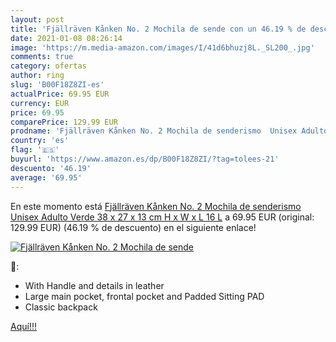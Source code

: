 ```yaml
---
layout: post
title: 'Fjällräven Kånken No. 2 Mochila de sende con un 46.19 % de descuento'
date: 2021-01-08 08:26:14
image: 'https://m.media-amazon.com/images/I/41d6bhuzj8L._SL200_.jpg'
comments: true
category: ofertas
author: ring
slug: 'B00F18Z8ZI-es'
actualPrice: 69.95 EUR
currency: EUR
price: 69.95
comparePrice: 129.99 EUR
prodname: 'Fjällräven Kånken No. 2 Mochila de senderismo  Unisex Adulto  Verde  38 x 27 x 13 cm  H x W x L   16 L'
country: 'es'
flag: '🇪🇸'
buyurl: 'https://www.amazon.es/dp/B00F18Z8ZI/?tag=tolees-21'
descuento: '46.19'
average: '69.95'
---
```


En este momento está [Fjällräven Kånken No. 2 Mochila de senderismo  Unisex Adulto  Verde  38 x 27 x 13 cm  H x W x L   16 L](https://www.amazon.es/dp/B00F18Z8ZI/?tag=tolees-21) a 69.95 EUR (original: 129.99 EUR) (46.19 %  de descuento) en el siguiente enlace!

[![Fjällräven Kånken No. 2 Mochila de sende](https://m.media-amazon.com/images/I/41d6bhuzj8L._SL200_.jpg)](https://www.amazon.es/dp/B00F18Z8ZI/?tag=tolees-21)

🔎:

- With Handle and details in leather
- Large main pocket, frontal pocket and Padded Sitting PAD
- Classic backpack 

[Aquí!!!](https://www.amazon.es/dp/B00F18Z8ZI/?tag=tolees-21)
